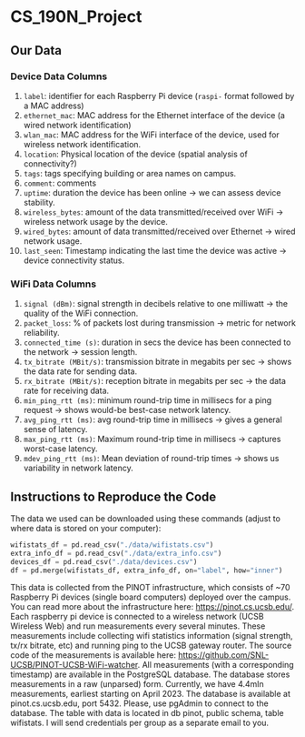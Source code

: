 # CS_190N_Project

## Our Data

### Device Data Columns

1. `label`: identifier for each Raspberry Pi device (`raspi-` format followed by a MAC address)
2. `ethernet_mac`: MAC address for the Ethernet interface of the device (a wired network identification)
3. `wlan_mac`: MAC address for the WiFi interface of the device, used for wireless network identification.
4. `location`: Physical location of the device (spatial analysis of connectivity?)
5. `tags`: tags specifying building or area names on campus.
6. `comment`: comments
7. `uptime`: duration the device has been online -> we can assess device stability.
8. `wireless_bytes`: amount of the data transmitted/received over WiFi -> wireless network usage by the device.
9. `wired_bytes`: amount of data transmitted/received over Ethernet -> wired network usage.
10. `last_seen`: Timestamp indicating the last time the device was active -> device connectivity status.

### WiFi Data Columns

1. `signal (dBm)`: signal strength in decibels relative to one milliwatt -> the quality of the WiFi connection.
2. `packet_loss`: % of packets lost during transmission -> metric for network reliability.
3. `connected_time (s)`: duration in secs the device has been connected to the network -> session length.
4. `tx_bitrate (MBit/s)`: transmission bitrate in megabits per sec -> shows the data rate for sending data.
5. `rx_bitrate (MBit/s)`: reception bitrate in megabits per sec -> the data rate for receiving data.
6. `min_ping_rtt (ms)`: minimum round-trip time in millisecs for a ping request -> shows would-be best-case network latency.
7. `avg_ping_rtt (ms)`: avg round-trip time in millisecs -> gives a general sense of latency.
8. `max_ping_rtt (ms)`: Maximum round-trip time in millisecs -> captures worst-case latency.
9. `mdev_ping_rtt (ms)`: Mean deviation of round-trip times -> shows us variability in network latency.

## Instructions to Reproduce the Code

The data we used can be downloaded using these commands (adjust to where data is stored on your computer):

```python
wifistats_df = pd.read_csv("./data/wifistats.csv")
extra_info_df = pd.read_csv("./data/extra_info.csv")
devices_df = pd.read_csv("./data/devices.csv")
df = pd.merge(wifistats_df, extra_info_df, on="label", how="inner")

```
This data is collected from the PINOT infrastructure, which consists of ~70 Raspberry Pi devices (single board computers) deployed over the campus. You can read more about the infrastructure here: https://pinot.cs.ucsb.edu/.
Each raspberry pi device is connected to a wireless network (UCSB Wireless Web) and run measurements every several minutes. These measurements include collecting wifi statistics information (signal strength, tx/rx bitrate, etc) and running ping to the UCSB gateway router. The source code of the measurements is available here: https://github.com/SNL-UCSB/PINOT-UCSB-WiFi-watcher. All measurements (with a corresponding timestamp) are available in the PostgreSQL database.
The database stores measurements in a raw (unparsed) form. Currently, we have 4.4mln measurements, earliest starting on April 2023. The database is available at pinot.cs.ucsb.edu, port 5432. Please, use pgAdmin to connect to the database. The table with data is located in db pinot, public schema, table wifistats. I will send credentials per group as a separate email to you.

